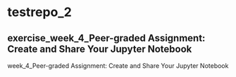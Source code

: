 # testrepo_2
## exercise_week_4_Peer-graded Assignment: Create and Share Your Jupyter Notebook

week_4_Peer-graded Assignment: Create and Share Your Jupyter Notebook
